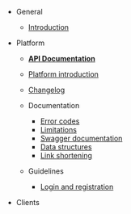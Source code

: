 * General

    * [Introduction](/intro.md "Introduction - Házizz Dev Docs")

* Platform

    * [**API Documentation**](https://documenter.getpostman.com/view/5139955/S11HueZd?version=latest)
    * [Platform introduction](/platform.md "Platform - Házizz Dev Docs")
    * [Changelog](/changelog.md "Changelog - Házizz Dev Docs")
    * Documentation

        * [Error codes](/platform/errorcodes.md "Error codes - Házizz Dev Docs")
        * [Limitations](/platform/limits.md "Limitations - Házizz Dev Docs")
        * [Swagger documentation](/platform/swagger.md "Swagger documentation - Házizz Dev Docs")
        * [Data structures](/platform/datastructures.md "Data structures - Házizz Dev Docs")
        * [Link shortening](/platform/link-shortening.md "link shortening - Házizz Dev Docs")

    * Guidelines

        * [Login and registration](/platform/loginandregister.md "Login and Registration - Házizz Dev Docs")

* Clients